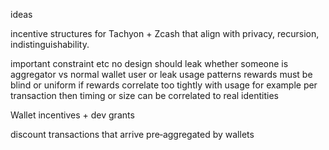 ideas

 incentive structures for Tachyon + Zcash that align with privacy, recursion, indistinguishability.

important constraint etc
no design should leak whether someone is aggregator vs normal wallet user or leak usage patterns rewards must be blind or uniform if rewards correlate too tightly with usage for example per transaction then timing or size can be correlated to real identities

Wallet incentives + dev grants


discount transactions that arrive pre‑aggregated by wallets